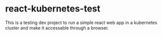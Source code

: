 # react-kubernetes-test

This is a testing dev project to run a simple react web app in a kubernetes cluster and make it accessable through a browser.
